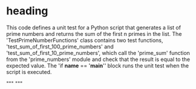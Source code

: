 # heading
This code defines a unit test for a Python script that generates a list of prime numbers and returns the sum of the first n primes in the list. The 'TestPrimeNumberFunctions' class contains two test functions, 'test_sum_of_first_100_prime_numbers' and 'test_sum_of_first_10_prime_numbers', which call the 'prime_sum' function from the 'prime_numbers' module and check that the result is equal to the expected value. The 'if __name__ == '__main__'' block runs the unit test when the script is executed.

"""
"""
